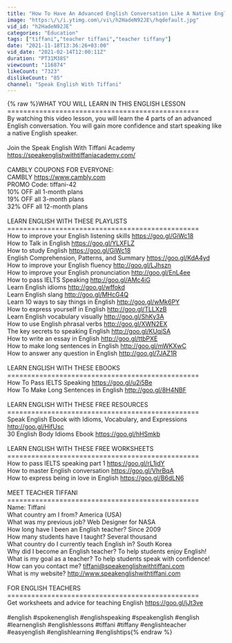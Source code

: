 ```yaml
---
title: "How To Have An Advanced English Conversation Like A Native English Speaker"
image: "https:\/\/i.ytimg.com\/vi\/h2HadeN92JE\/hqdefault.jpg"
vid_id: "h2HadeN92JE"
categories: "Education"
tags: ["tiffani","teacher tiffani","teacher tiffany"]
date: "2021-11-18T13:36:26+03:00"
vid_date: "2021-02-14T12:00:11Z"
duration: "PT31M38S"
viewcount: "116874"
likeCount: "7323"
dislikeCount: "85"
channel: "Speak English With Tiffani"
---
```

{% raw %}WHAT YOU WILL LEARN IN THIS ENGLISH LESSON<br />================================================<br />By watching this video lesson, you will learn the 4 parts of an advanced English conversation. You will gain more confidence and start speaking like a native English speaker.<br /><br />Join the Speak English With Tiffani Academy<br /><a rel="nofollow" target="blank" href="https://speakenglishwithtiffaniacademy.com/">https://speakenglishwithtiffaniacademy.com/</a><br /><br />CAMBLY COUPONS FOR EVERYONE:<br />CAMBLY <a rel="nofollow" target="blank" href="https://www.cambly.com​">https://www.cambly.com​</a><br />PROMO Code: tiffani-42<br />10% OFF all 1-month plans<br />19% OFF all 3-month plans<br />32% OFF all 12-month plans<br /><br />LEARN ENGLISH WITH THESE PLAYLISTS<br />================================================<br />How to improve your English listening skills <a rel="nofollow" target="blank" href="https://goo.gl/GiWc18">https://goo.gl/GiWc18</a><br />How to Talk in English <a rel="nofollow" target="blank" href="https://goo.gl/YLXFLZ">https://goo.gl/YLXFLZ</a><br />How to study English <a rel="nofollow" target="blank" href="https://goo.gl/GiWc18">https://goo.gl/GiWc18</a><br />English Comprehension, Patterns, and Summary <a rel="nofollow" target="blank" href="https://goo.gl/KdA4yd">https://goo.gl/KdA4yd</a><br />How to improve your English fluency <a rel="nofollow" target="blank" href="http://goo.gl/LJhszn">http://goo.gl/LJhszn</a><br />How to improve your English pronunciation <a rel="nofollow" target="blank" href="http://goo.gl/EnL4ee">http://goo.gl/EnL4ee</a><br />How to pass IELTS Speaking <a rel="nofollow" target="blank" href="http://goo.gl/AMc4iG">http://goo.gl/AMc4iG</a><br />Learn English idioms <a rel="nofollow" target="blank" href="http://goo.gl/wffokd">http://goo.gl/wffokd</a><br />Learn English slang <a rel="nofollow" target="blank" href="http://goo.gl/MHcG4Q">http://goo.gl/MHcG4Q</a><br />Learn 10 ways to say things in English <a rel="nofollow" target="blank" href="http://goo.gl/wMk6PY">http://goo.gl/wMk6PY</a><br />How to express yourself in English <a rel="nofollow" target="blank" href="http://goo.gl/TLLXzB">http://goo.gl/TLLXzB</a><br />Learn English vocabulary visually <a rel="nofollow" target="blank" href="http://goo.gl/ShKy3A">http://goo.gl/ShKy3A</a><br />How to use English phrasal verbs <a rel="nofollow" target="blank" href="http://goo.gl/XWN2EX">http://goo.gl/XWN2EX</a><br />The key secrets to speaking English <a rel="nofollow" target="blank" href="http://goo.gl/KUqjSA">http://goo.gl/KUqjSA</a><br />How to write an essay in English <a rel="nofollow" target="blank" href="http://goo.gl/ttbPXE">http://goo.gl/ttbPXE</a><br />How to make long sentences in English <a rel="nofollow" target="blank" href="http://goo.gl/mWKXwC">http://goo.gl/mWKXwC</a><br />How to answer any question in English <a rel="nofollow" target="blank" href="http://goo.gl/7JAZ1R">http://goo.gl/7JAZ1R</a><br /><br />LEARN ENGLISH WITH THESE EBOOKS<br />================================================<br />How To Pass IELTS Speaking <a rel="nofollow" target="blank" href="https://goo.gl/u2i5Be">https://goo.gl/u2i5Be</a><br />How To Make Long Sentences in English <a rel="nofollow" target="blank" href="http://goo.gl/8H4NBF">http://goo.gl/8H4NBF</a><br /><br />LEARN ENGLISH WITH THESE FREE RESOURCES<br />================================================<br />Speak English Ebook with Idioms, Vocabulary, and Expressions <a rel="nofollow" target="blank" href="http://goo.gl/HifUsc">http://goo.gl/HifUsc</a><br />30 English Body Idioms Ebook <a rel="nofollow" target="blank" href="https://goo.gl/hHSmkb">https://goo.gl/hHSmkb</a><br /><br />LEARN ENGLISH WITH THESE FREE WORKSHEETS<br />================================================<br />How to pass IELTS speaking part 1 <a rel="nofollow" target="blank" href="https://goo.gl/rL1jdY">https://goo.gl/rL1jdY</a><br />How to master English conversation <a rel="nofollow" target="blank" href="https://goo.gl/VhrBqA">https://goo.gl/VhrBqA</a><br />How to express being in love in English <a rel="nofollow" target="blank" href="https://goo.gl/B6dLN6">https://goo.gl/B6dLN6</a><br /><br />MEET TEACHER TIFFANI<br />================================================<br />Name: Tiffani<br />What country am I from? America (USA)<br />What was my previous job? Web Designer for NASA<br />How long have I been an English teacher? Since 2009<br />How many students have I taught? Several thousand<br />What country do I currently teach English in? South Korea<br />Why did I become an English teacher? To help students enjoy English!<br />What is my goal as a teacher? To help students speak with confidence!<br />How can you contact me? tiffani@speakenglishwithtiffani.com<br />What is my website? <a rel="nofollow" target="blank" href="http://www.speakenglishwithtiffani.com">http://www.speakenglishwithtiffani.com</a><br /><br />FOR ENGLISH TEACHERS<br />================================================<br />Get worksheets and advice for teaching English <a rel="nofollow" target="blank" href="https://goo.gl/jJt3ve">https://goo.gl/jJt3ve</a><br /><br /> #english #spokenenglish #englishspeaking #speakenglish #english #learnenglish #englishlessons #tiffani #tiffany  #englishteacher #easyenglish #englishlearning #englishtips{% endraw %}
